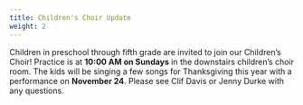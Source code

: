 ```yaml
---
title: Children's Choir Update
weight: 2
---
```


Children in preschool through fifth grade are invited to join our Children’s Choir! Practice is at **10:00 AM on Sundays** in the downstairs children’s choir room. The kids will be singing a few songs for Thanksgiving this year with a performance on **November 24**. Please see Clif Davis or Jenny Durke with any questions.
